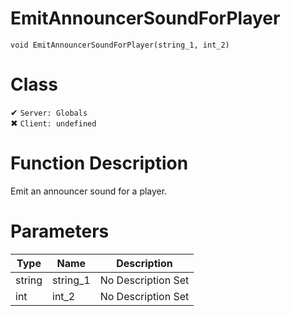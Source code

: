 # EmitAnnouncerSoundForPlayer
```
void EmitAnnouncerSoundForPlayer(string_1, int_2)
```
# Class
✔ `Server: Globals`  
✖ `Client: undefined`  

# Function Description
Emit an announcer sound for a player.
# Parameters
Type|Name|Description
--|--|--
string|string_1|No Description Set
int|int_2|No Description Set
